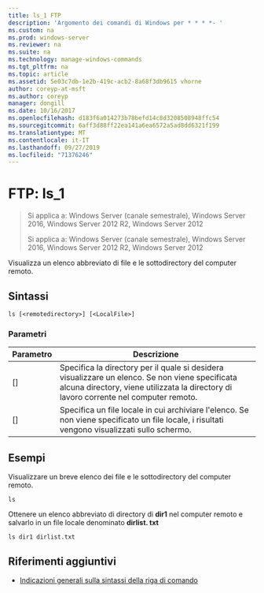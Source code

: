 ```yaml
---
title: ls_1 FTP
description: 'Argomento dei comandi di Windows per * * * *- '
ms.custom: na
ms.prod: windows-server
ms.reviewer: na
ms.suite: na
ms.technology: manage-windows-commands
ms.tgt_pltfrm: na
ms.topic: article
ms.assetid: 5e03c7db-1e2b-419c-acb2-8a68f3db9615 vhorne
author: coreyp-at-msft
ms.author: coreyp
manager: dongill
ms.date: 10/16/2017
ms.openlocfilehash: d183f6a014273b78befd14c8d3208508948ffc54
ms.sourcegitcommit: 6aff3d88ff22ea141a6ea6572a5ad8dd6321f199
ms.translationtype: MT
ms.contentlocale: it-IT
ms.lasthandoff: 09/27/2019
ms.locfileid: "71376246"
---
```

# <a name="ftp-ls_1"></a>FTP: ls_1

> Si applica a: Windows Server (canale semestrale), Windows Server 2016, Windows Server 2012 R2, Windows Server 2012
> 
> 
> Si applica a: Windows Server (canale semestrale), Windows Server 2016, Windows Server 2012 R2, Windows Server 2012

Visualizza un elenco abbreviato di file e le sottodirectory del computer remoto.   
## <a name="syntax"></a>Sintassi  
```  
ls [<remotedirectory>] [<LocalFile>]  
```  
### <a name="parameters"></a>Parametri  

|      Parametro      |                                                                       Descrizione                                                                        |
|---------------------|----------------------------------------------------------------------------------------------------------------------------------------------------------|
| [<remotedirectory>] | Specifica la directory per il quale si desidera visualizzare un elenco. Se non viene specificata alcuna directory, viene utilizzata la directory di lavoro corrente nel computer remoto. |
|    [<LocalFile>]    |               Specifica un file locale in cui archiviare l'elenco. Se non viene specificato un file locale, i risultati vengono visualizzati sullo schermo.               |

## <a name="BKMK_Examples"></a>Esempi  
Visualizzare un breve elenco dei file e le sottodirectory del computer remoto.  
```  
ls  
```  
Ottenere un elenco abbreviato di directory di **dir1** nel computer remoto e salvarlo in un file locale denominato **dirlist. txt**  
```  
ls dir1 dirlist.txt   
```  
## <a name="additional-references"></a>Riferimenti aggiuntivi  
-   [Indicazioni generali sulla sintassi della riga di comando](command-line-syntax-key.md)  
